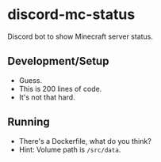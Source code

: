 # discord-mc-status

Discord bot to show Minecraft server status.

## Development/Setup

* Guess.
* This is 200 lines of code.
* It's not that hard.

## Running

* There's a Dockerfile, what do you think?
* Hint: Volume path is `/src/data`.
